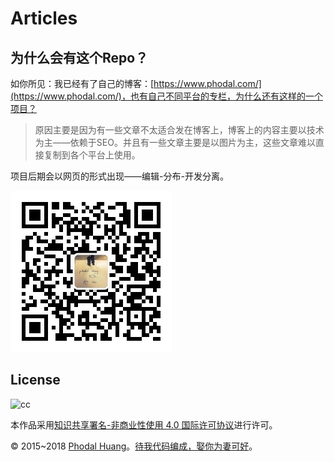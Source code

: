 Articles
===

为什么会有这个Repo？
---

如你所见：我已经有了自己的博客：[https://www.phodal.com/](https://www.phodal.com/)，也有自己不同平台的专栏，为什么还有这样的一个项目？

> 原因主要是因为有一些文章不太适合发在博客上，博客上的内容主要以技术为主——依赖于SEO。并且有一些文章主要是以图片为主，这些文章难以直接复制到各个平台上使用。

项目后期会以网页的形式出现——编辑-分布-开发分离。

![QRCODE](qrcode.jpg)

## License

![cc](https://i.creativecommons.org/l/by-nc/4.0/88x31.png)

本作品采用[知识共享署名-非商业性使用 4.0 国际许可协议](http://creativecommons.org/licenses/by-nc/4.0/)进行许可。

© 2015~2018 [Phodal Huang](http://www.phodal.com)。[待我代码编成，娶你为妻可好](http://www.xuntayizhan.com/person/ji-ke-ai-qing-zhi-er-shi-dai-wo-dai-ma-bian-cheng-qu-ni-wei-qi-ke-hao-wan/)。
